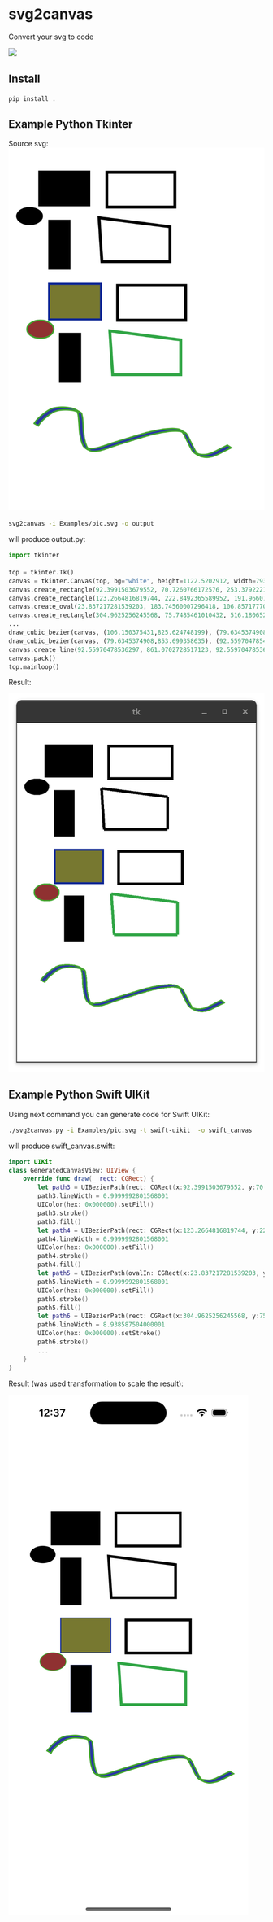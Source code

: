 # svg2canvas
Convert your svg to code

<img src="https://github.com/olkiz/svg2canvas/actions/workflows/python-app.yml/badge.svg">

## Install

```bash
pip install .
```

## Example Python Tkinter

Source svg:
<img src="./Examples/pic.svg">

```bash
svg2canvas -i Examples/pic.svg -o output
```

will produce output.py:
```python
import tkinter

top = tkinter.Tk()
canvas = tkinter.Canvas(top, bg="white", height=1122.5202912, width=793.7012159999999)
canvas.create_rectangle(92.3991503679552, 70.7260766172576, 253.37922217903682, 181.2595838643744, width=0.9999992801568001, fill="#000000", outline="")
canvas.create_rectangle(123.2664816819744, 222.8492365589952, 191.9660765750112, 377.4527657141472, width=0.9999992801568001, fill="#000000", outline="")
canvas.create_oval(23.837217281539203, 183.74560007296418, 106.85717770284481, 239.48013776014943, width=0.9999992801568001, fill="#000000", outline="")
canvas.create_rectangle(304.9625256245568, 75.7485461010432, 516.1806529106304, 183.77092632286082, width=8.938587504000001, fill="", outline="#000000")
...
draw_cubic_bezier(canvas, (106.150375431,825.624748199), (79.6345374908,853.699358635), (96.2843253793,833.919417245), (96.2843253793,833.919417245), 4.403151984, "#43a52f")
draw_cubic_bezier(canvas, (79.6345374908,853.699358635), (92.5597047854,861.070272852), (79.6345374908,853.699358635), (79.6345374908,853.699358635), 4.403151984, "#43a52f")
canvas.create_line(92.55970478536297, 861.0702728517123, 92.5597047853632, 861.070272851712, width=4.403151984, fill="#43a52f")
canvas.pack()
top.mainloop()

```

Result:

<img src="./Examples/tkinter.png">

## Example Python Swift UIKit

Using next command you can generate code for Swift UIKit:
```bash
./svg2canvas.py -i Examples/pic.svg -t swift-uikit  -o swift_canvas
```

will produce swift_canvas.swift:

```swift
import UIKit
class GeneratedCanvasView: UIView {
    override func draw(_ rect: CGRect) {
        let path3 = UIBezierPath(rect: CGRect(x:92.3991503679552, y:70.7260766172576, width: 160.98007181108161, height: 110.5335072471168))
        path3.lineWidth = 0.9999992801568001
        UIColor(hex: 0x000000).setFill()
        path3.stroke()
        path3.fill()
        let path4 = UIBezierPath(rect: CGRect(x:123.2664816819744, y:222.8492365589952, width: 68.6995948930368, height: 154.60352915515202))
        path4.lineWidth = 0.9999992801568001
        UIColor(hex: 0x000000).setFill()
        path4.stroke()
        path4.fill()
        let path5 = UIBezierPath(ovalIn: CGRect(x:23.837217281539203, y:183.74560007296418, width: 83.01996042130561, height: 55.73453768718528))
        path5.lineWidth = 0.9999992801568001
        UIColor(hex: 0x000000).setFill()
        path5.stroke()
        path5.fill()
        let path6 = UIBezierPath(rect: CGRect(x:304.9625256245568, y:75.7485461010432, width: 211.2181272860736, height: 108.0223802218176))
        path6.lineWidth = 8.938587504000001
        UIColor(hex: 0x000000).setStroke()
        path6.stroke()
        ...
    }
}
```

Result (was used transformation to scale the result):

<img src="./Examples/ios.png">

